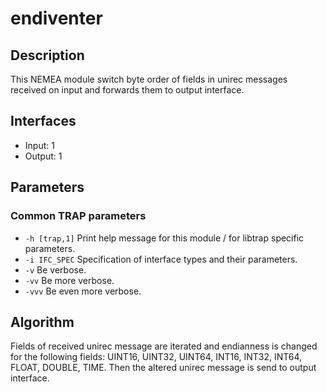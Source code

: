 # endiventer

## Description
This NEMEA module switch byte order of fields in unirec messages received on input and forwards them to output interface.

## Interfaces
- Input: 1
- Output: 1

## Parameters

### Common TRAP parameters
- `-h [trap,1]`      Print help message for this module / for libtrap specific parameters.
- `-i IFC_SPEC`      Specification of interface types and their parameters.
- `-v`               Be verbose.
- `-vv`              Be more verbose.
- `-vvv`             Be even more verbose.

## Algorithm
Fields of received unirec message are iterated and endianness is changed for the following fields: UINT16, UINT32,
UINT64, INT16, INT32, INT64, FLOAT, DOUBLE, TIME. Then the altered unirec message is send to output interface.

